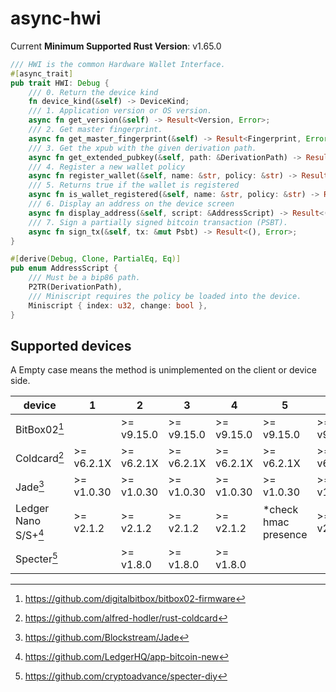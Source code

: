 # async-hwi

Current **Minimum Supported Rust Version**: v1.65.0

```rust
/// HWI is the common Hardware Wallet Interface.
#[async_trait]
pub trait HWI: Debug {
    /// 0. Return the device kind
    fn device_kind(&self) -> DeviceKind;
    /// 1. Application version or OS version.
    async fn get_version(&self) -> Result<Version, Error>;
    /// 2. Get master fingerprint.
    async fn get_master_fingerprint(&self) -> Result<Fingerprint, Error>;
    /// 3. Get the xpub with the given derivation path.
    async fn get_extended_pubkey(&self, path: &DerivationPath) -> Result<Xpub, Error>;
    /// 4. Register a new wallet policy
    async fn register_wallet(&self, name: &str, policy: &str) -> Result<Option<[u8; 32]>, Error>;
    /// 5. Returns true if the wallet is registered
    async fn is_wallet_registered(&self, name: &str, policy: &str) -> Result<bool, HWIError>;
    /// 6. Display an address on the device screen
    async fn display_address(&self, script: &AddressScript) -> Result<(), Error>;
    /// 7. Sign a partially signed bitcoin transaction (PSBT).
    async fn sign_tx(&self, tx: &mut Psbt) -> Result<(), Error>;
}

#[derive(Debug, Clone, PartialEq, Eq)]
pub enum AddressScript {
    /// Must be a bip86 path.
    P2TR(DerivationPath),
    /// Miniscript requires the policy be loaded into the device.
    Miniscript { index: u32, change: bool },
}
```

## Supported devices

A Empty case means the method is unimplemented on the client or device side.

| device               | 1          | 2          | 3          | 4          | 5                    | 6          | 7          |
| -------------------- | ---------- | ---------- | ---------- | ---------- | -------------------- | ---------- | ---------- |
| BitBox02[^1]         |            | >= v9.15.0 | >= v9.15.0 | >= v9.15.0 | >= v9.15.0           | >= v9.15.0 | >= v9.15.0 |
| Coldcard[^2]         | >= v6.2.1X | >= v6.2.1X | >= v6.2.1X | >= v6.2.1X | >= v6.2.1X           | >= v6.2.1X | >= v6.2.1X |
| Jade[^3]             | >= v1.0.30 | >= v1.0.30 | >= v1.0.30 | >= v1.0.30 | >= v1.0.30           | >= v1.0.30 | >= v1.0.30 |
| Ledger Nano S/S+[^4] | >= v2.1.2  | >= v2.1.2  | >= v2.1.2  | >= v2.1.2  | *check hmac presence | >= v2.1.2  | >= v2.1.2  |
| Specter[^5]          |            | >= v1.8.0  | >= v1.8.0  | >= v1.8.0  |                      |            | >= v1.8.0  |

[^1]: https://github.com/digitalbitbox/bitbox02-firmware
[^2]: https://github.com/alfred-hodler/rust-coldcard
[^3]: https://github.com/Blockstream/Jade
[^4]: https://github.com/LedgerHQ/app-bitcoin-new
[^5]: https://github.com/cryptoadvance/specter-diy
